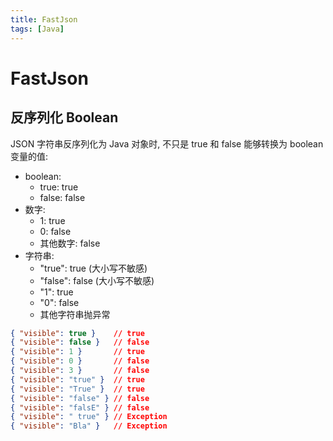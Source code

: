 ```yaml
---
title: FastJson
tags: [Java]
---
```


# FastJson

## 反序列化 Boolean
JSON 字符串反序列化为 Java 对象时, 不只是 true 和 false 能够转换为 boolean 变量的值:
* boolean:
  * true: true
  * false: false
* 数字:
  * 1: true
  * 0: false
  * 其他数字: false
* 字符串:
  * "true": true (大小写不敏感)
  * "false": false (大小写不敏感)
  * "1": true
  * "0": false
  * 其他字符串抛异常

```json
{ "visible": true }    // true
{ "visible": false }   // false
{ "visible": 1 }       // true
{ "visible": 0 }       // false
{ "visible": 3 }       // false
{ "visible": "true" }  // true
{ "visible": "True" }  // true
{ "visible": "false" } // false
{ "visible": "falsE" } // false
{ "visible": " true" } // Exception
{ "visible": "Bla" }   // Exception
```
